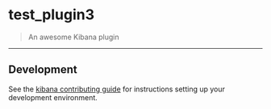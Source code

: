 # test_plugin3

> An awesome Kibana plugin

---

## Development

See the [kibana contributing guide](https://github.com/elastic/kibana/blob/master/CONTRIBUTING.md) for instructions setting up your development environment.
